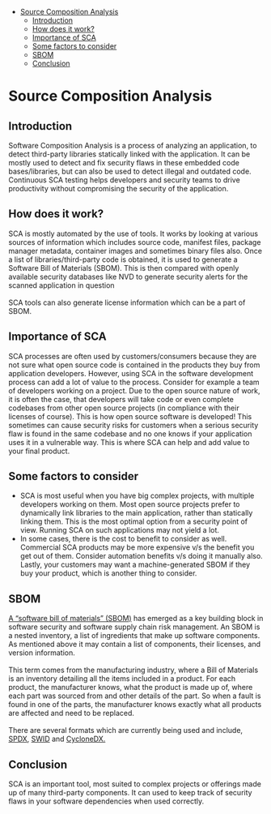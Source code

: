 - [Source Composition Analysis](#source-composition-analysis)
  - [Introduction](#introduction)
  - [How does it work?](#how-does-it-work)
  - [Importance of SCA](#importance-of-sca)
  - [Some factors to consider](#some-factors-to-consider)
  - [SBOM](#sbom)
  - [Conclusion](#conclusion)

# Source Composition Analysis

## Introduction
Software Composition Analysis is a process of analyzing an application, to detect third-party libraries statically linked with the application. It can be mostly used to detect and fix security flaws in these embedded code bases/libraries, but can also be used to detect illegal and outdated code. Continuous SCA testing helps developers and security teams to drive productivity without compromising the security of the application.

## How does it work?
SCA is mostly automated by the use of tools. It works by looking at various sources of information which includes source code, manifest files, package manager metadata, container images and sometimes binary files also. Once a list of libraries/third-party code is obtained, it is used to generate a Software Bill of Materials (SBOM). This is then compared with openly available security databases like NVD to generate security alerts for the scanned application in question\
\
SCA tools can also generate license information which can be a part of SBOM. 

## Importance of SCA
SCA processes are often used by customers/consumers because they are not sure what open source code is contained in the products they buy from application developers. However, using SCA in the software development process can add a lot of value to the process. Consider for example a team of developers working on a project. Due to the open source nature of work, it is often the case, that developers will take code or even complete codebases from other open source projects (in compliance with their licenses of course). This is how open source software is developed! This sometimes can cause security risks for customers when a serious security flaw is found in the same codebase and no one knows if your application uses it in a vulnerable way. This is where SCA can help and add value to your final product.

## Some factors to consider
- SCA is most useful when you have big complex projects, with multiple developers working on them. Most open source projects prefer to dynamically link libraries to the main application, rather than statically linking them. This is the most optimal option from a security point of view. Running SCA on such applications may not yield a lot. 
- In some cases, there is the cost to benefit to consider as well. Commercial SCA products may be more expensive v/s the benefit you get out of them. Consider automation benefits v/s doing it manually also. Lastly, your customers may want a machine-generated SBOM if they buy your product, which is another thing to consider.

## SBOM
[A “software bill of materials” (SBOM)](https://www.cisa.gov/sbom) has emerged as a key building block in software security and software supply chain risk management. An SBOM is a nested inventory, a list of ingredients that make up software components. As mentioned above it may contain a list of components, their licenses, and version information.\
\
This term comes from the manufacturing industry, where a Bill of Materials is an inventory detailing all the items included in a product. For each product, the manufacturer knows, what the product is made up of, where each part was sourced from and other details of the part. So when a fault is found in one of the parts, the manufacturer knows exactly what all products are affected and need to be replaced.\
\
There are several formats which are currently being used and include, [SPDX](https://redhatproductsecurity.github.io/secure-development-guide/manifest/#software-package-data-exchange-spdx), [SWID](https://redhatproductsecurity.github.io/secure-development-guide/manifest/#software-identification-tags-swid) and [CycloneDX.](https://redhatproductsecurity.github.io/secure-development-guide/manifest/#cyclonedx)

## Conclusion
SCA is an important tool, most suited to complex projects or offerings made up of many third-party components. It can used to keep track of security flaws in your software dependencies when used correctly.

